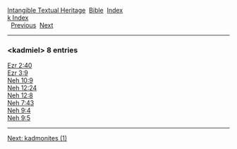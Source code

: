 [Intangible Textual Heritage](../../index)  [Bible](../index) 
[Index](index)   
[k Index](_k_)  
  [Previous](c06400)  [Next](c06402) 

------------------------------------------------------------------------

### &lt;kadmiel&gt; 8 entries

[Ezr 2:40](../kjv/ezr002.htm#040)  
[Ezr 3:9](../kjv/ezr003.htm#009)  
[Neh 10:9](../kjv/neh010.htm#009)  
[Neh 12:24](../kjv/neh012.htm#024)  
[Neh 12:8](../kjv/neh012.htm#008)  
[Neh 7:43](../kjv/neh007.htm#043)  
[Neh 9:4](../kjv/neh009.htm#004)  
[Neh 9:5](../kjv/neh009.htm#005)  

------------------------------------------------------------------------

[Next: kadmonites (1)](c06402)
